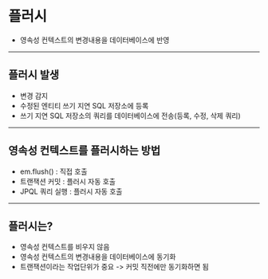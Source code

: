 # 플러시 
- 영속성 컨텍스트의 변경내용을 데이터베이스에 반영

---
## 플러시 발생 
- 변경 감지 
- 수정된 엔티티 쓰기 지연 SQL 저장소에 등록 
- 쓰기 지연 SQL 저장소의 쿼리를 데이터베이스에 전송(등록, 수정, 삭제 쿼리)

---
## 영속성 컨텍스트를 플러시하는 방법 
- em.flush() : 직접 호출 
- 트랜잭션 커밋 : 플러시 자동 호출 
- JPQL 쿼리 실행 : 플러시 자동 호출

---
## 플러시는?
- 영속성 컨텍스트를 비우지 않음 
- 영속성 컨텍스트의 변경내용을 데이터베이스에 동기화 
- 트랜잭션이라는 작업단위가 중요 -> 커밋 직전에만 동기화하면 됨 
